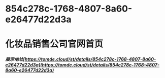 # 854c278c-1768-4807-8a60-e26477d22d3a
# 化妆品销售公司官网首页
##### 展示地址[https://tomde.cloud/st/details/854c278c-1768-4807-8a60-e26477d22d3a](https://tomde.cloud/st/details/854c278c-1768-4807-8a60-e26477d22d3a)